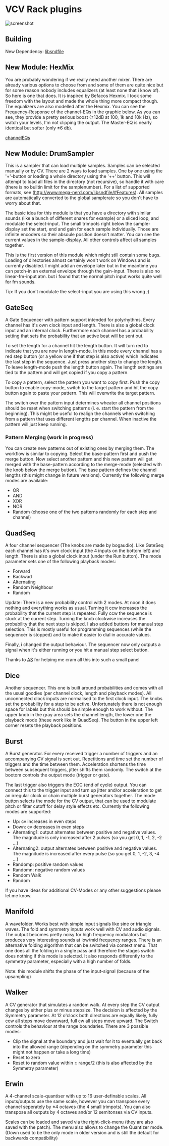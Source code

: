 # VCV Rack plugins

![screenshot](https://github.com/Aepelzen/AepelzensModules/blob/master/images/screenshot.png)

## Building

New Dependency: [libsndfile](http://www.mega-nerd.com/libsndfile)

## New Module: HexMix

You are probably wondering if we really need another mixer. There are
already various options to choose from and some of them are quite
nice but for some reason nobody includes equalizers (at least none
that i know of). So here is one that does. It is inspired by Befacos
Hexmix. I took some freedom with the layout and made the whole thing
more compact though. The equalizers are also modelled after the
Hexmix. You can see the Frequency-Response of the channel-EQs in the
graphic below. As you can see, they provide a pretty serious boost
(±12dB at 100, 1k and 10k Hz), so watch your levels, I'm not clipping
the output. The Master-EQ is nearly identical but softer (only ±6 db).

[channelEQs](https://github.com/Aepelzen/AepelzensModules/blob/master/images/hexmixFreqResponse.png)

## New Module: DrumSampler

This is a sampler that can load multiple samples. Samples can be selected manually or by CV. There are 2 ways to load samples. One by one using the '+'-button or loading a whole directory  using the '++' button. This will attempt to load all files in the directory (not recursive), so handle it with care (there is no builtin limit for the samplenumber). For a list of supported formats, see (http://www.mega-nerd.com/libsndfile/#Features). All samples are automatically converted to the global samplerate so you don't have to worry about that.

The basic idea for this module is that you have a directory with similar sounds (like a bunch of different snares for example) or a sliced loop, and modulate the select-input. The small trimpots right below the sample-display set the start, end and gain for each sample individually. Those are infinite encoders so their absoule position doesn't matter. You can see the current values in the sample-display. All other controls affect all samples together.

This is the first version of this module which might still contain some bugs. Loading of directories almost certainly won't work on Windows and is currently disabled. I might add an envelope later but in the meantime you can patch-in an external envelope through the gain-input. There is also no linear-fm-input atm. but i found that the normal pitch input works quite well for fm sounds.

Tip: If you don't modulate the select-input you are using this wrong ;)

## GateSeq

A Gate Sequencer with pattern support intended for polyrhythms. Every channel has it's own clock input and length. There is also a global clock input and an internal clock. Furthermore each channel has a probability setting that sets the probability that an active beat will be sent out.

To set the length for a channel hit the length button. It will turn red to indicate that you are now in length-mode. In this mode every channel has a red step button (or a yellow one if that step is also active) which indicates the last step in the sequence. Just press another step to change the length. To leave length-mode push the length button again. The length settings are tied to the pattern and will get copied if you copy a pattern.

To copy a pattern, select the pattern you want to copy first. Push the copy button to enable copy-mode, switch to the target pattern and hit the copy button again to paste your pattern. This will overwrite the target pattern.

The switch over the pattern input determines wheater all channel positions should be reset when switching patterns (i. e. start the pattern from the beginning). This might be useful to realign the channels when switching from a pattern that uses different lengths per channel. When inactive the pattern will just keep running.

### Pattern Merging (work in progress)

You can create new patterns out of existing ones by merging them. The workflow is similar to copying. Select the base-pattern first and push the merge button. Now select another pattern and this new pattern will get merged with the base-pattern according to the merge-mode (selected with the knob below the merge button). The base pattern defines the channel lengths (this might change in future versions). Currently the following merge modes are available:
* OR
* AND
* XOR
* NOR
* Random (choose one of the two patterns randomly for each step and channel)

## QuadSeq

A four channel sequencer (The knobs are made by bogaudio). Like GateSeq each channel has it's own clock input (the 4 inputs on the bottom left) and length. There is also a global clock input (under the Run button). The mode parameter sets one of the following playback modes:
* Forward
* Backwad
* Alternating
* Random Neighbour
* Random

Update: There is a new probability control with 2 modes. At noon it does nothing and everything works as usual. Turning it ccw increases the probability that the current step is repeated. Fully ccw the sequence is stuck at the current step. Turning the knob clockwise increases the probability that the next step is skiped.
I also added buttons for manual step selection. This is mostly useful for programming sequences (while the sequencer is stopped) and to make it easier to dial in accurate values.

Finally, i changed the output behaviour. The sequencer now only outputs a signal when it's either running or you hit a manual step select button.

Thanks to [AS](https://github.com/AScustomWorks/AS) for helping me cram all this into such a small panel

## Dice

Another sequencer. This one is built around probabilities and comes with all the usual goodies (per
channel clock, length and playback modes). All unconnected clock inputs are normalised to the first
clock input. The knobs set the probability for a step to be active. Unfortunately there is not
enough space for labels but this should be simple enough to work without. The upper knob in the gray
area sets the channel length, the lower one the playback mode (these work like in QuadSeq). The
button in the upper left corner resets the playback positions.

## Burst

A Burst generator. For every received trigger a number of triggers and an accompanying CV signal is sent out.
Repetitions and time set the number of triggers and the time between them. Acceleration shortens the time between subsequent triggers, jitter shifts them randomly. The switch at the bootom controls the output mode (trigger or gate).

The last trigger also triggers the EOC (end of cycle) output. You can connect this to the trigger input and turn up jitter and/or acceleration to get an irregular clock or chain multiple burst generators together.
The mode button selects the mode for the CV output, that can be used to modulate pitch or filter cutoff for delay style effects etc. Currently the following modes are supported:
* Up: cv increases in even steps
* Down: cv decreases in even steps
* Alternating1: output alternates between positive and negative values. The magnitude is only increased after 2 pulses (so you get 0, 1, -1, 2, -2 ...)
* Alternating2: output alternates between positive and negative values. The magnitude is increased after every pulse (so you get 0, 1, -2, 3, -4 ...)
* Randomp: positive random values
* Randomn: negative  random values
* Random Walk
* Random

If you have ideas for additional CV-Modes or any other suggestions please let me know.

## Manifold

A wavefolder. Works best with simple input signals like sine or triangle waves. The fold and symmetry inputs work well with CV and audio signals. The output becomes pretty noisy for high frequency modulators but produces very interesting sounds at low/mid frequency ranges. There is an alternative folding algorithm that can be switched via context menu. That one does all the folding in a single pass and therefore the stages switch does nothing if this mode is selected. It also responds differently to the symmetry parameter, especially with a high number of folds.

Note: this module shifts the phase of the input-signal (because of the upsampling)

## Walker

A CV generator that simulates a random walk. At every step the CV output changes by either plus or minus stepsize. The decision is affected by the Symmetry parameter. At 12 o'clock both directions are equally likely, fully ccw all steps move downward, full cw all steps move upward. The Switch controls the behaviour at the range boundaries. There are 3 possible modes:
* Clip the signal at the boundary and just wait for it to eventually get back into the allowed range (depending on the symmetry parameter this might not happen or take a long time)
* Reset to zero
* Reset to random value within ± range/2 (this is also affected by the Symmetry parameter)

## Erwin

A 4-channel scale-quantiser with up to 16 user-definable scales. All inputs/outputs use the same scale, however you can transpose every channel seperately by ±4 octaves (the 4 small trimpots). You can also transpose all outputs by 4 octaves and/or 12 semitonses via CV inputs.

Scales can be loaded and saved via the right-click-menu (they are also saved with the patch). The menu also allows to change the Quantizer mode. (Down used to be the only mode in older version and is still the default for backwards compatibility)
